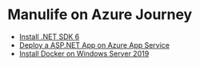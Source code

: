 # Manulife on Azure Journey

- [Install .NET SDK 6](./install-dotnet-sdk6.md)
- [Deploy a ASP.NET App on Azure App Service](./deploy-aspnet-appservice.md)
- [Install Docker on Windows Server 2019](./install-docker-winsvr2019.md)
